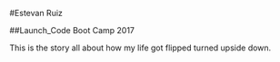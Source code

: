 #Estevan Ruiz

##Launch_Code Boot Camp 2017

This is the story all about how my life got flipped turned upside down.